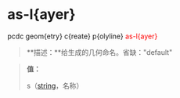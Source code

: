 # as-l{ayer}
pcdc geom{etry} c{reate} p{olyline} <span style='color: red;'>as-l{ayer}</span>
> **描述：**给生成的几何命名。省缺："default"

> 
> **值：**
> 
> s（[string](数据类型/string/)，名称）

